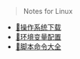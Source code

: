 > Notes for Linux

- [📑操作系统下载](LinuxNotes/os.md "Linux操作系统下载")
- [📑环境变量配置](LinuxNotes/config.md "Linux环境变量配置")
- [📑脚本命令大全](LinuxNotes/shell.md "Shell命令大全")
